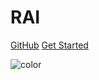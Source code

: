 <!-- _coverpage.md -->

<!--![logo](_media/icon.svg)-->

# RAI

[GitHub](https://github.com/rai-project/rai/)
[Get Started](README.md)

<!-- background color -->

![color](#f0f0f0)
